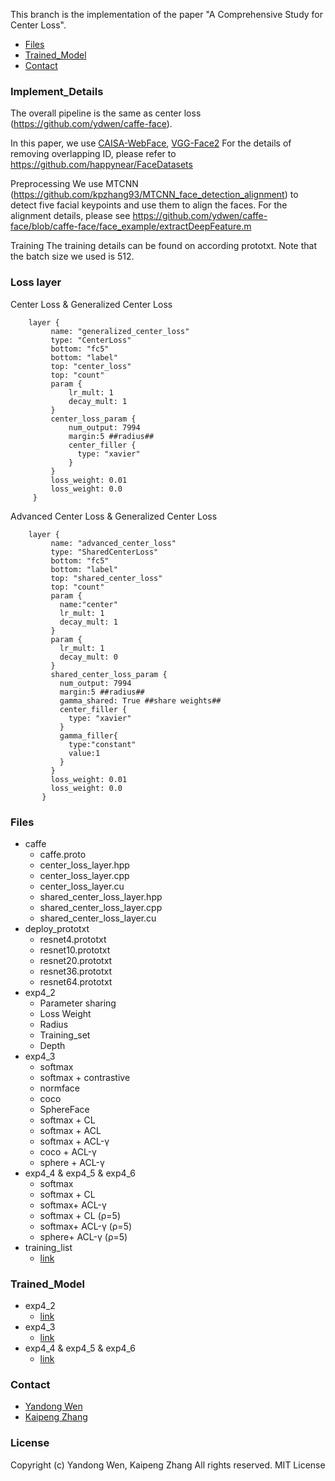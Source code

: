 This branch is the implementation of the paper "A Comprehensive Study for Center Loss".

* [Files](#files)
* [Trained_Model](#trained_model)
* [Contact](#contact)
### Implement_Details
The overall pipeline is the same as center loss (https://github.com/ydwen/caffe-face). 

In this paper, we use [CAISA-WebFace](http://www.cbsr.ia.ac.cn/english/CASIA-WebFace-Database.html), [VGG-Face2](http://www.robots.ox.ac.uk/~vgg/data/vgg_face2/)
For the details of removing overlapping ID, please refer to https://github.com/happynear/FaceDatasets

Preprocessing
We use MTCNN (https://github.com/kpzhang93/MTCNN_face_detection_alignment) to detect five facial keypoints and use them to align the faces. For the alignment details, please see https://github.com/ydwen/caffe-face/blob/caffe-face/face_example/extractDeepFeature.m

Training
The training details can be found on according prototxt.
Note that the batch size we used is 512.

### Loss layer
Center Loss & Generalized Center Loss

        layer {
             name: "generalized_center_loss"
             type: "CenterLoss"
             bottom: "fc5"
             bottom: "label"
             top: "center_loss"
             top: "count"
             param {
                 lr_mult: 1
                 decay_mult: 1
             }
             center_loss_param {
                 num_output: 7994
                 margin:5 ##radius##
                 center_filler {
                   type: "xavier"
                 }
             }
             loss_weight: 0.01
             loss_weight: 0.0
         }
Advanced Center Loss & Generalized Center Loss

        layer {
             name: "advanced_center_loss"
             type: "SharedCenterLoss"
             bottom: "fc5"
             bottom: "label"
             top: "shared_center_loss"
             top: "count"
             param {
               name:"center"
               lr_mult: 1
               decay_mult: 1
             }
             param {
               lr_mult: 1
               decay_mult: 0
             }
             shared_center_loss_param {
               num_output: 7994
               margin:5 ##radius##
               gamma_shared: True ##share weights##
               center_filler {
                 type: "xavier"
               }
               gamma_filler{
                 type:"constant"
                 value:1
               }
             }
             loss_weight: 0.01
             loss_weight: 0.0
           }

### Files
- caffe
  * caffe.proto
  * center_loss_layer.hpp
  * center_loss_layer.cpp
  * center_loss_layer.cu
  * shared_center_loss_layer.hpp
  * shared_center_loss_layer.cpp
  * shared_center_loss_layer.cu  
- deploy_prototxt
  * resnet4.prototxt
  * resnet10.prototxt
  * resnet20.prototxt
  * resnet36.prototxt
  * resnet64.prototxt
- exp4_2
  * Parameter sharing
  * Loss Weight
  * Radius
  * Training_set
  * Depth
- exp4_3
  * softmax
  * softmax + contrastive
  * normface
  * coco
  * SphereFace
  * softmax + CL
  * softmax + ACL
  * softmax + ACL-γ
  * coco + ACL-γ
  * sphere + ACL-γ
- exp4_4 & exp4_5 & exp4_6
  * softmax
  * softmax + CL
  * softmax+ ACL-γ
  * softmax + CL (ρ=5)
  * softmax+ ACL-γ (ρ=5)
  * sphere+ ACL-γ (ρ=5)
- training_list
  * [link](https://drive.google.com/open?id=1RGchdWY-Yjz4kqB2kqj15jseK90NB3Rn)

### Trained_Model
- exp4_2
  * [link](https://drive.google.com/open?id=1w-Tx-N8jDEXsOi_akPPTN-jZcRC-21FP)
- exp4_3
  * [link](https://drive.google.com/open?id=1WMPbY_dwqs1jeyVu6wy1OqdykfTgkCWw)
- exp4_4 & exp4_5 & exp4_6
  * [link](https://drive.google.com/open?id=1yZdA-CGVgb07brunz8reJVE2jRaKzhIL)

### Contact 
- [Yandong Wen](http://ydwen.github.io/)
- [Kaipeng Zhang](http://kpzhang93.github.io/)


### License
Copyright (c) Yandong Wen, Kaipeng Zhang
All rights reserved.
MIT License
